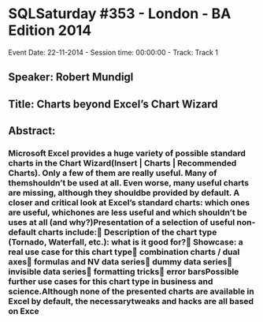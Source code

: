 # SQLSaturday #353 - London - BA Edition 2014
Event Date: 22-11-2014 - Session time: 00:00:00 - Track: Track 1
## Speaker: Robert Mundigl
## Title: Charts beyond Excel’s Chart Wizard
## Abstract:
### Microsoft Excel provides a huge variety of possible standard charts in the Chart Wizard(Insert | Charts | Recommended Charts). Only a few of them are really useful. Many of themshouldn’t be used at all. Even worse, many useful charts are missing, although they shouldbe provided by default.  A closer and critical look at Excel’s standard charts: which ones are useful, whichones are less useful and which shouldn’t be uses at all (and why?)Presentation of a selection of useful non-default charts include: Description of the chart type (Tornado, Waterfall, etc.): what is it good for? Showcase: a real use case for this chart type combination charts / dual axes formulas and NV data series dummy data series invisible data series formatting tricks error barsPossible further use cases for this chart type in business and science.Although none of the presented charts are available in Excel by default, the necessarytweaks and hacks are all based on Exce
